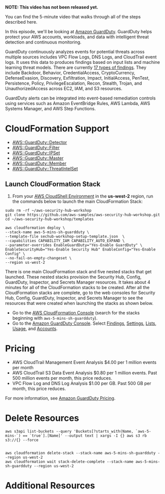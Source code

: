 **NOTE: This video has not been released yet.**

You can find the 5-minute video that walks through all of the steps described here. 

In this episode, we'll be looking at [Amazon GuardDuty](https://aws.amazon.com/guardduty/). GuardDuty helps protect your AWS accounts, workloads, and data with intelligent threat detection and continuous monitoring.

GuardDuty continuously analyzes events for potential threats across multiple sources includes VPC Flow Logs, DNS Logs, and CloudTrail event logs. It uses this data to produces findings based on input lists and machine learning threat models. There are currently [17 types of findings](https://docs.aws.amazon.com/guardduty/latest/ug/guardduty_finding-types-active.html#findings-table). They include Backdoor, Behavior, CredentialAccess, CryptoCurrency, DefenseEvasion, Discovery, Exfiltration, Impact, InitialAccess, PenTest, Persistence, Policy, PrivilegeEscalation, Recon, Stealth, Trojan, and UnauthorizedAccess across EC2, IAM, and S3 resources. 
 
GuardDuty alerts can be integrated into event-based remediation controls using services such as Amazon EventBridge Rules, AWS Lambda, AWS Systems Manager, and AWS Step Functions.

# CloudFormation Support
* [AWS::GuardDuty::Detector](https://docs.aws.amazon.com/AWSCloudFormation/latest/UserGuide/aws-resource-guardduty-detector.html)
* [AWS::GuardDuty::Filter](https://docs.aws.amazon.com/AWSCloudFormation/latest/UserGuide/aws-resource-guardduty-filter.html)
* [AWS::GuardDuty::IPSet](https://docs.aws.amazon.com/AWSCloudFormation/latest/UserGuide/aws-resource-guardduty-ipset.html)
* [AWS::GuardDuty::Master](https://docs.aws.amazon.com/AWSCloudFormation/latest/UserGuide/aws-resource-guardduty-master.html)
* [AWS::GuardDuty::Member](https://docs.aws.amazon.com/AWSCloudFormation/latest/UserGuide/aws-resource-guardduty-member.html)
* [AWS::GuardDuty::ThreatIntelSet](https://docs.aws.amazon.com/AWSCloudFormation/latest/UserGuide/aws-resource-guardduty-threatintelset.html)

## Launch CloudFormation Stack
1. From your [AWS CloudShell Environment](https://us-west-2.console.aws.amazon.com/cloudshell/home?region=us-west-2#) in the **us-west-2** region, run the commands below to launch the main CloudFormation Stack:

```
sudo rm -rf ~/aws-security-hub-workshop
git clone https://github.com/aws-samples/aws-security-hub-workshop.git
cd ~/aws-security-hub-workshop/templates
```

```
aws cloudformation deploy \
--stack-name aws-5-mins-sh-guardduty \
--template-file sechub-workshop-setup-template.json  \
--capabilities CAPABILITY_IAM CAPABILITY_AUTO_EXPAND \
--parameter-overrides EnableGuardDuty="Yes-Enable GuardDuty" \
EnableSecurityHub="Yes-Enable Security Hub" EnableConfig="Yes-Enable Config" \
--no-fail-on-empty-changeset \
--region us-west-2
```

There is one main CloudFormation stack and five nested stacks that get launched. These nested stacks provision the Security Hub, Config, GuardDuty, Inspector, and Secrets Manager resources. It takes about 4 minutes for all of the CloudFormation stacks to be created. After all the CloudFormation stacks are complete, go to the web consoles for Security Hub, Config, GuardDuty, Inspector, and Secrets Manager to see the resources that were created when launching the stacks as shown below. 

* Go to the [AWS CloudFormation Console](https://us-west-2.console.aws.amazon.com/cloudformation/home?region=us-west-2#/stacks/) (search for the stacks beginning with `aws-5-mins-sh-guardduty`). 
* Go to the [Amazon GuardDuty Console](https://us-west-2.console.aws.amazon.com/guardduty/home?region=us-west-2#/). Select [Findings](https://us-west-2.console.aws.amazon.com/guardduty/home?region=us-west-2#/findings), [Settings](https://us-west-2.console.aws.amazon.com/guardduty/home?region=us-west-2#/settings), [Lists](https://us-west-2.console.aws.amazon.com/guardduty/home?region=us-west-2#/lists), [Usage](https://us-west-2.console.aws.amazon.com/guardduty/home?region=us-west-2#/usage), and [Accounts](https://us-west-2.console.aws.amazon.com/guardduty/home?region=us-west-2#/linked-accounts).

# Pricing
* AWS CloudTrail Management Event Analysis $4.00 per 1 million events per month
* AWS CloudTrail S3 Data Event Analysis	$0.80 per 1 million events. Past 500 million events per month, this price reduces. 
* VPC Flow Log and DNS Log Analysis	$1.00 per GB. Past 500 GB per month, this price reduces.

For more information, see [Amazon GuardDuty Pricing](https://aws.amazon.com/guardduty/pricing/).

# Delete Resources

```
aws s3api list-buckets --query 'Buckets[?starts_with(Name, `aws-5-mins-`) == `true`].[Name]' --output text | xargs -I {} aws s3 rb s3://{} --force


aws cloudformation delete-stack --stack-name aws-5-mins-sh-guardduty --region us-west-2
aws cloudformation wait stack-delete-complete --stack-name aws-5-mins-sh-guardduty --region us-west-2

```

# Additional Resources
